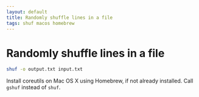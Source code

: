 ```yaml
---
layout: default
title: Randomly shuffle lines in a file
tags: shuf macos homebrew
---
```


# Randomly shuffle lines in a file

```bash
shuf -o output.txt input.txt
```

Install coreutils on Mac OS X using Homebrew, if not already installed. Call `gshuf` instead of `shuf`.
